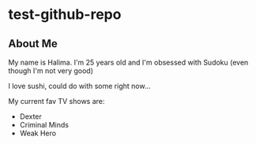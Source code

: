 # test-github-repo 

## About Me

My name is Halima. I'm 25 years old and I'm obsessed with Sudoku (even though I'm not very good)

I love sushi, could do with some right now...

My current fav TV shows are:
- Dexter
- Criminal Minds 
- Weak Hero

